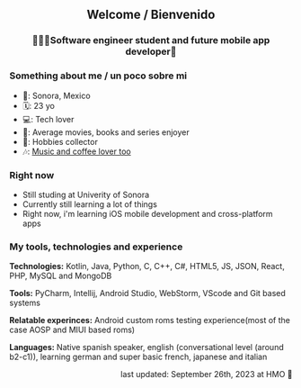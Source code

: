 <h2 align="center" >Welcome / Bienvenido</h2>
<h3 align="center" >👨🏻‍🎓Software engineer student and future mobile app developer🚀</h3>
<!--<h3 align="center" >👨🏻‍🎓Estudiante en ingenieria en sistemas y futuro desarrollador mobile🚀</h3> -->


<h3>Something about me / un poco sobre mi</h3>
<ul>
    <li>📍: Sonora, Mexico </li>
    <li>🗓️: 23 yo</li>
    <li>💻: Tech lover</li>
    <li>📕: Average movies, books and series enjoyer</li>
    <li>🎼: Hobbies collector</li>
    <li>🎶: <a href="https://open.spotify.com/user/r73y49vrt3kw6q66fx2wzxbjj?si=4120b2805ff44e4a">Music and coffee lover too</a></li>
</ul>

<h3>Right now </h3>
<ul>
    <li>Still studing at Univerity of Sonora</li>
    <li>Currently still learning a lot of things</li>
    <li>Right now, i'm learning iOS mobile development and cross-platform apps</li>
</ul>
<h3>My tools, technologies and experience</h3>
<p><b>Technologies:</b> Kotlin, Java, Python, C, C++, C#, HTML5, JS, JSON, React, PHP, MySQL and MongoDB</p>
<p><b>Tools:</b> PyCharm, Intellij, Android Studio, WebStorm, VScode and Git based systems</p>
<p><b>Relatable experinces:</b> Android custom roms testing experience(most of the case AOSP and MIUI based roms)</p>
<p><b>Languages:</b> Native spanish speaker, english (conversational level (around b2-c1)), learning german and super basic french, japanese and italian</p>



<div align="right">
    <p>last updated: September 26th, 2023 at HMO 🤠</p>
</div>

